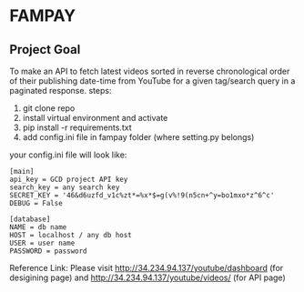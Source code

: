# FAMPAY

## Project Goal

To make an API to fetch latest videos sorted in reverse chronological order of their publishing date-time from YouTube for a given tag/search query in a paginated response.
steps:
1. git clone repo
2. install virtual environment and activate
3. pip install -r requirements.txt
4. add config.ini file in fampay folder (where setting.py belongs)

your config.ini file will look like: 

```
[main]
api_key = GCD project API key
search_key = any search key 
SECRET_KEY = '46&d6uzfd_v1c%zt*=%x*$=g(v%!9(n5cn+^y=bo1mxo*z^6^c'
DEBUG = False

[database]
NAME = db name
HOST = localhost / any db host
USER = user name
PASSWORD = password
```

Reference Link: Please visit http://34.234.94.137/youtube/dashboard (for desigining page) and http://34.234.94.137/youtube/videos/ (for API page)
